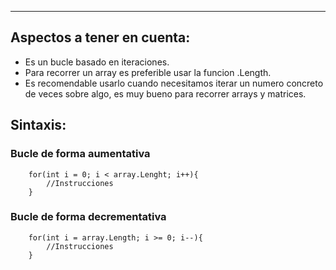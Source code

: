
---

## Aspectos a tener en cuenta: 
- Es un bucle basado en iteraciones. 
- Para recorrer un array es preferible usar la funcion .Length.
- Es recomendable usarlo cuando necesitamos iterar un numero concreto de veces sobre algo, es muy bueno para recorrer arrays y matrices.


## Sintaxis: 

### Bucle de forma aumentativa
```
	for(int i = 0; i < array.Lenght; i++){
		//Instrucciones
	}
```

### Bucle de forma decrementativa
```
	for(int i = array.Length; i >= 0; i--){
		//Instrucciones
	}
```




